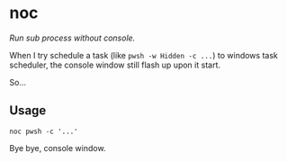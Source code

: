 # noc

*Run sub process without console.*

When I try schedule a task (like `pwsh -w Hidden -c ...`) to windows task scheduler,
the console window still flash up upon it start.

So...

## Usage

``` shell
noc pwsh -c '...'
```

Bye bye, console window.
